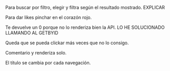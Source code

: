 Para buscar por filtro, elegir y filtra según el resultado mostrado. EXPLICAR

Para dar likes pinchar en el corazón rojo.

Te devuelve un 0 porque no lo renderiza bien la API. LO HE SOLUCIONADO LLAMANDO AL GETBYID

Queda que se pueda clickar más veces que no lo consigo.

Comentario y renderiza solo.

El título se cambia por cada navegación.
